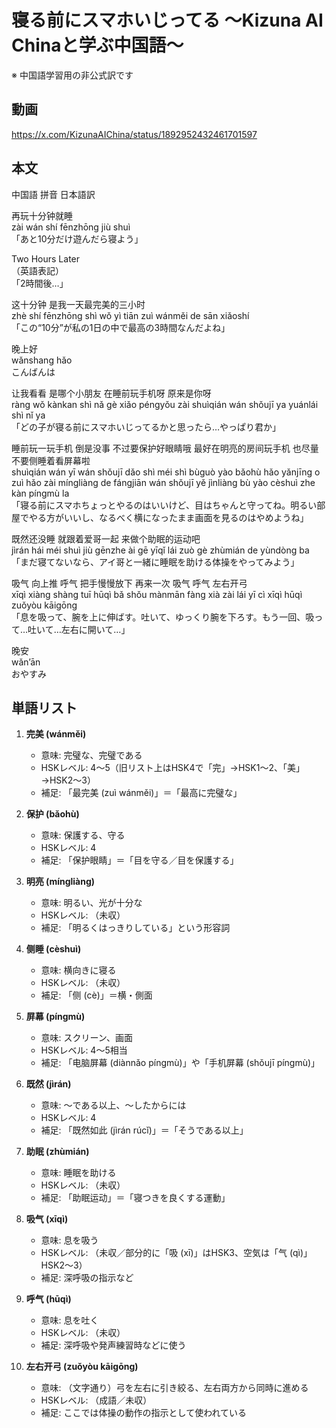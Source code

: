 # 寝る前にスマホいじってる 〜Kizuna AI Chinaと学ぶ中国語〜
※ 中国語学習用の非公式訳です

## 動画
https://x.com/KizunaAIChina/status/1892952432461701597

## 本文
中国語 拼音 日本語訳

再玩十分钟就睡  
zài wán shí fēnzhōng jiù shuì  
「あと10分だけ遊んだら寝よう」  

Two Hours Later  
（英語表記）  
「2時間後…」  

这十分钟 是我一天最完美的三小时  
zhè shí fēnzhōng shì wǒ yì tiān zuì wánměi de sān xiǎoshí  
「この“10分”が私の1日の中で最高の3時間なんだよね」  

晚上好  
wǎnshang hǎo  
こんばんは  

让我看看 是哪个小朋友 在睡前玩手机呀 原来是你呀  
ràng wǒ kànkan  shì nǎ gè xiǎo péngyǒu  zài shuìqián wán shǒujī ya  yuánlái shì nǐ ya  
「どの子が寝る前にスマホいじってるかと思ったら…やっぱり君か」  

睡前玩一玩手机 倒是没事 不过要保护好眼睛哦 最好在明亮的房间玩手机 也尽量不要侧睡着看屏幕啦  
shuìqián wán yī wán shǒujī  dǎo shì méi shì  bùguò yào bǎohù hǎo yǎnjīng o  zuì hǎo zài míngliàng de fángjiān wán shǒujī  yě jìnliàng bù yào cèshuì zhe kàn píngmù la  
「寝る前にスマホちょっとやるのはいいけど、目はちゃんと守ってね。明るい部屋でやる方がいいし、なるべく横になったまま画面を見るのはやめようね」  

既然还没睡 就跟着爱哥一起 来做个助眠的运动吧  
jìrán hái méi shuì  jiù gēnzhe ài gē yīqǐ  lái zuò gè zhùmián de yùndòng ba  
「まだ寝てないなら、アイ哥と一緒に睡眠を助ける体操をやってみよう」  

吸气 向上推 呼气 把手慢慢放下 再来一次 吸气 呼气 左右开弓  
xīqì  xiàng shàng tuī  hūqì  bǎ shǒu mànmān fàng xià  zài lái yī cì  xīqì  hūqì  zuǒyòu kāigōng  
「息を吸って、腕を上に伸ばす。吐いて、ゆっくり腕を下ろす。もう一回、吸って…吐いて…左右に開いて…」  

晚安  
wǎn’ān  
おやすみ  

## 単語リスト

1. **完美 (wánměi)**
   - 意味: 完璧な、完璧である
   - HSKレベル: 4〜5（旧リスト上はHSK4で「完」→HSK1～2、「美」→HSK2～3）
   - 補足: 「最完美 (zuì wánměi)」＝「最高に完璧な」

2. **保护 (bǎohù)**
   - 意味: 保護する、守る
   - HSKレベル: 4
   - 補足: 「保护眼睛」＝「目を守る／目を保護する」

3. **明亮 (míngliàng)**
   - 意味: 明るい、光が十分な
   - HSKレベル: （未収）  
   - 補足: 「明るくはっきりしている」という形容詞

4. **侧睡 (cèshuì)**
   - 意味: 横向きに寝る
   - HSKレベル: （未収）
   - 補足: 「侧 (cè)」＝横・側面

5. **屏幕 (píngmù)**
   - 意味: スクリーン、画面
   - HSKレベル: 4〜5相当
   - 補足: 「电脑屏幕 (diànnǎo píngmù)」や「手机屏幕 (shǒujī píngmù)」

6. **既然 (jìrán)**
   - 意味: 〜である以上、〜したからには
   - HSKレベル: 4
   - 補足: 「既然如此 (jìrán rúcǐ)」＝「そうである以上」

7. **助眠 (zhùmián)**
   - 意味: 睡眠を助ける
   - HSKレベル: （未収）
   - 補足: 「助眠运动」＝「寝つきを良くする運動」

8. **吸气 (xīqì)**
   - 意味: 息を吸う
   - HSKレベル: （未収／部分的に「吸 (xī)」はHSK3、空気は「气 (qì)」HSK2～3）
   - 補足: 深呼吸の指示など

9. **呼气 (hūqì)**
   - 意味: 息を吐く
   - HSKレベル: （未収）
   - 補足: 深呼吸や発声練習時などに使う

10. **左右开弓 (zuǒyòu kāigōng)**
    - 意味: （文字通り）弓を左右に引き絞る、左右両方から同時に進める
    - HSKレベル: （成語／未収）
    - 補足: ここでは体操の動作の指示として使われている
